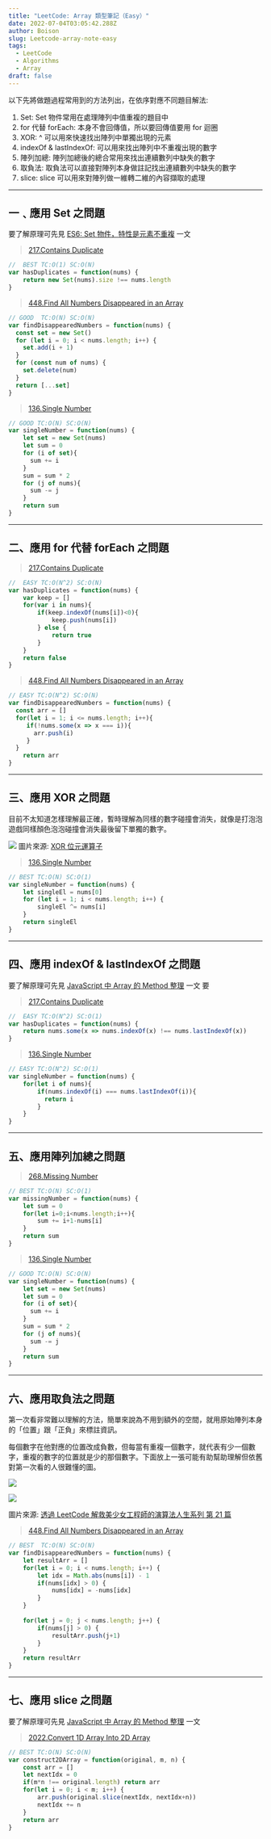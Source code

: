 ```yaml
---
title: "LeetCode: Array 類型筆記（Easy）"
date: 2022-07-04T03:05:42.288Z
author: Boison
slug: Leetcode-array-note-easy
tags:
  - LeetCode
  - Algorithms
  - Array
draft: false
---
```

以下先將做題過程常用到的方法列出，在依序對應不同題目解法: 

1. Set: Set 物件常用在處理陣列中值重複的題目中
2. for 代替 forEach: 本身不會回傳值，所以要回傳值要用 for 迴圈
3. XOR: ^ 可以用來快速找出陣列中單獨出現的元素
4. indexOf & lastIndexOf: 可以用來找出陣列中不重複出現的數字
5. 陣列加總: 陣列加總後的總合常用來找出連續數列中缺失的數字
6. 取負法: 取負法可以直接對陣列本身做註記找出連續數列中缺失的數字
7. slice: slice 可以用來對陣列做一維轉二維的內容擷取的處理

- - -

## 一﹑應用 Set 之問題

要了解原理可先見 [ES6: Set 物件，特性是元素不重複](https://boison.tw/2022/07/es6-set/) 一文

> [217.Contains Duplicate](https://leetcode.com/problems/contains-duplicate/)

```javascript
//  BEST TC:O(1) SC:O(N)
var hasDuplicates = function(nums) {
    return new Set(nums).size !== nums.length
}
```

> [448.Find All Numbers Disappeared in an Array](https://leetcode.com/problems/find-all-numbers-disappeared-in-an-array/)

```javascript
// GOOD  TC:O(N) SC:O(N)
var findDisappearedNumbers = function(nums) {
  const set = new Set()
  for (let i = 0; i < nums.length; i++) {
    set.add(i + 1)
  }
  for (const num of nums) {
    set.delete(num)
  }
  return [...set]
}
```

> [136.Single Number](https://leetcode.com/problems/single-number/)

```javascript
// GOOD TC:O(N) SC:O(N)
var singleNumber = function(nums) {
    let set = new Set(nums)
    let sum = 0
    for (i of set){
      sum += i
    }
    sum = sum * 2
    for (j of nums){
      sum -= j
    }
    return sum 
}
```

- - -

## 二、應用 for 代替 forEach 之問題

> [217.Contains Duplicate](https://leetcode.com/problems/contains-duplicate/)

```javascript
//  EASY TC:O(N^2) SC:O(N)
var hasDuplicates = function(nums) {
    var keep = []
    for(var i in nums){
        if(keep.indexOf(nums[i])<0){
            keep.push(nums[i])
        } else {
            return true
        }
    }
    return false
}
```

> [448.Find All Numbers Disappeared in an Array](https://leetcode.com/problems/find-all-numbers-disappeared-in-an-array/)

```javascript
// EASY TC:O(N^2) SC:O(N)
var findDisappearedNumbers = function(nums) {
  const arr = []
  for(let i = 1; i <= nums.length; i++){
     if(!nums.some(x => x === i)){
       arr.push(i)
     }
  }
    return arr
}
```

- - -

## 三、應用 XOR 之問題

目前不太知道怎樣理解最正確，暫時理解為同樣的數字碰撞會消失，就像是打泡泡遊戲同樣顏色泡泡碰撞會消失最後留下單獨的數字。

![](https://miro.medium.com/max/700/1*VlmrccsF58VKbyi68LbGkA.png)
圖片來源: [XOR 位元運算子](https://medium.com/@hyWang/xor-%E4%BD%8D%E5%85%83%E9%81%8B%E7%AE%97%E5%AD%90-1c25b4ae15fb)

> [136.Single Number](https://leetcode.com/problems/single-number/)

```javascript
// BEST TC:O(N) SC:O(1)
var singleNumber = function(nums) {
    let singleEl = nums[0]
    for (let i = 1; i < nums.length; i++) {
        singleEl ^= nums[i]
    }
    return singleEl
}
```

- - -

## 四、應用 indexOf & lastIndexOf  之問題

要了解原理可先見 [JavaScript 中 Array 的 Method 整理](https://boison.tw/2022/06/javascript-array-method/) 一文
要

> [217.Contains Duplicate](https://leetcode.com/problems/contains-duplicate/)

```javascript
//  EASY TC:O(N^2) SC:O(1)
var hasDuplicates = function(nums) {
    return nums.some(x => nums.indexOf(x) !== nums.lastIndexOf(x))
}
```

> [136.Single Number](https://leetcode.com/problems/single-number/)

```javascript
// EASY TC:O(N^2) SC:O(1)
var singleNumber = function(nums) {
    for(let i of nums){
        if(nums.indexOf(i) === nums.lastIndexOf(i)){
          return i
        }
    }
}
```

- - -

## 五、應用陣列加總之問題

> [268.Missing Number](https://leetcode.com/problems/missing-number/)

```javascript
// BEST TC:O(N) SC:O(1)
var missingNumber = function(nums) {
    let sum = 0
    for(let i=0;i<nums.length;i++){
        sum += i+1-nums[i]
    }
    return sum
}
```

> [136.Single Number](https://leetcode.com/problems/single-number/)

```javascript
// GOOD TC:O(N) SC:O(N)
var singleNumber = function(nums) {
    let set = new Set(nums)
    let sum = 0
    for (i of set){
      sum += i
    }
    sum = sum * 2
    for (j of nums){
      sum -= j
    }
    return sum 
}
```

- - -

## 六、應用取負法之問題

第一次看非常難以理解的方法，簡單來說為不用到額外的空間，就用原始陣列本身的「位置」跟「正負」來標註資訊。

每個數字在他對應的位置改成負數，但每當有重複一個數字，就代表有少一個數字，重複的數字的位置就是少的那個數字。下面放上一張可能有助幫助理解但依舊對第一次看的人很難懂的圖。

![](https://i.imgur.com/AXob2u6.png)

![](https://i.imgur.com/8m9y5NR.png)

圖片來源: [透過 LeetCode 解救美少女工程師的演算法人生系列 第 21 篇](https://ithelp.ithome.com.tw/articles/10225673)

> [448.Find All Numbers Disappeared in an Array](https://leetcode.com/problems/find-all-numbers-disappeared-in-an-array/)

```javascript
// BEST  TC:O(N) SC:O(N)
var findDisappearedNumbers = function(nums) {
    let resultArr = []
    for(let i = 0; i < nums.length; i++) {
        let idx = Math.abs(nums[i]) - 1       
        if(nums[idx] > 0) {
            nums[idx] = -nums[idx]
        }
    }
    
    for(let j = 0; j < nums.length; j++) {
        if(nums[j] > 0) {
            resultArr.push(j+1)
        }
    }
    return resultArr
}
```

- - -

## 七、應用 slice 之問題

要了解原理可先見 [JavaScript 中 Array 的 Method 整理](https://boison.tw/2022/06/javascript-array-method/) 一文

> [2022.Convert 1D Array Into 2D Array](https://leetcode.com/problems/convert-1d-array-into-2d-array/)

```javascript
// BEST TC:O(N) SC:O(N)
var construct2DArray = function(original, m, n) {
    const arr = []
    let nextIdx = 0
    if(m*n !== original.length) return arr
    for(let i = 0; i < m; i++) {
        arr.push(original.slice(nextIdx, nextIdx+n))
        nextIdx += n
    }
    return arr
}
```